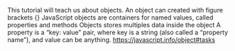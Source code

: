 This tutorial will teach us about objects.
An object can created with figure brackets {}
JavaScript objects are containers for named values, called properties and methods
Objects stores multiples data inside the object
 A property is a “key: value” pair, where key is a string (also called a “property name”), and value can be anything.
 https://javascript.info/object#tasks
